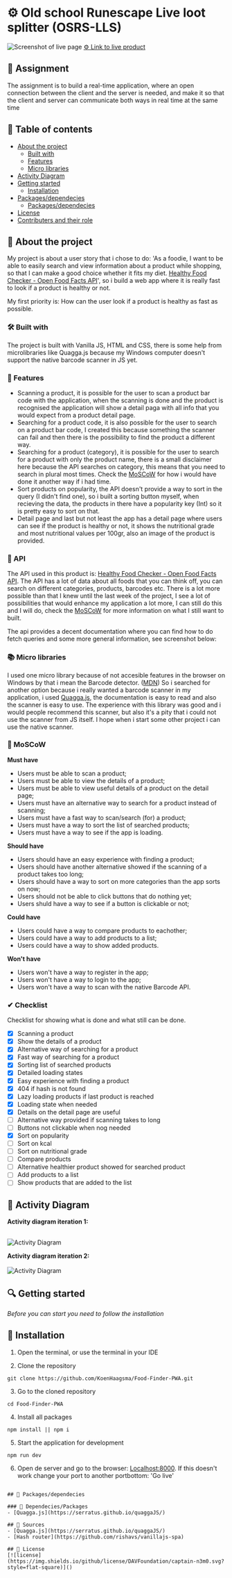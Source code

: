 # ⚙ Old school Runescape Live loot splitter (OSRS-LLS)

![Screenshot of live page]()
[⚙ Link to live product](http://osrslls.herokuapp.com/)


## 📂 Assignment
The assignment is to build a real-time application, where an open connection between the client and the server is needed, and make it so that the client and server can communicate both ways in real time at the same time

## 🧾 Table of contents
-   [About the project](##About-the-project)
      * [Built with](###Built-with)
      * [Features](###Features)
      * [Micro libraries](###Micro-libraries)
-   [Activity Diagram](##Activity-Diagram)
-   [Getting started](##Getting-started)
      * [Installation](##Installation)
-   [Packages/dependecies](##Packages/dependecies)
      * [Packages/dependecies](###Dependecies/Packages)
-   [License](##License)
-   [Contributers and their role](##Contributers)

## 📖 About the project
My project is about a user story that i chose to do: 'As a foodie, I want to be able to easily search and view information about a product while shopping, so that I can make a good choice whether it fits my diet. [Healthy Food Checker - Open Food Facts API](https://world.openfoodfacts.org/files/api-documentation.html)', so i build a web app where it is really fast to look if a product is healthy or not.

My first priority is: How can the user look if a product is healthy as fast as possible.

### 🛠 Built with
The project is built with Vanilla JS, HTML and CSS, there is some help from microlibraries like Quagga.js because my Windows computer doesn't support the native barcode scanner in JS yet.

### 🌟 Features
- Scanning a product, it is possible for the user to scan a product bar code with the application, when the scanning is done and the product is recognised the application will show a detail paga with all info that you would expect from a product detail page.
- Searching for a product code, it is also possible for the user to search on a product bar code, I created this because something the scanner can fail and then there is the possibility to find the product a different way.
- Searching for a product (category), it is possible for the user to search for a product with only the product name, there is a small disclaimer here because the API searches on category, this means that you need to search in plural most times. Check the [MoSCoW](###MoSCoW) for how i would have done it another way if i had time.
- Sort products on popularity, the API doesn't provide a way to sort in the query (I didn't find one), so i built a sorting button myself, when recieving the data, the products in there have a popularity key (Int) so it is pretty easy to sort on that.
- Detail page and last but not least the app has a detail page where users can see if the product is healthy or not, it shows the nutritional grade and most nutritional values per 100gr, also an image of the product is provided.

### 🔁 API
The API used in this product is: [Healthy Food Checker - Open Food Facts API](https://world.openfoodfacts.org/files/api-documentation.html). The API has a lot of data about all foods that you can think off, you can search on different categories, products, barcodes etc.
There is a lot more possible than that I knew until the last week of the project, I see a lot of possibilities that would enhance my application a lot more, I can still do this and I will do, check the [MoSCoW](###MoSCoW) for more information on what I still want to built.

The api provides a decent documentation where you can find how to do fetch queries and some more general information, see screenshot below:

### 📚 Micro libraries
I used one micro library because of not accesible features in the browser on Windows by that i mean the Barcode detector. ([MDN](https://developer.mozilla.org/en-US/docs/Web/API/Barcode_Detection_API))
So i searched for another option because i really wanted a barcode scanner in my application, i used [Quagga.js](https://serratus.github.io/quaggaJS/), the documentation is easy to read and also the scanner is easy to use. The experience with this library was good and i would people recommend this scanner, but also it's a pity that i could not use the scanner from JS itself. I hope when i start some other project i can use the native scanner.

### 🙌 MoSCoW
**Must have**
- Users must be able to scan a product;
- Users must be able to view the details of a product;
- Users must be able to view useful details of a product on the detail page;
- Users must have an alternative way to search for a product instead of scanning;
- Users must have a fast way to scan/search (for) a product;
- Users must have a way to sort the list of searched products;
- Users must have a way to see if the app is loading.

**Should have**
- Users should have an easy experience with finding a product;
- Users should have another alternative showed if the scanning of a product takes too long;
- Users should have a way to sort on more categories than the app sorts on now;
- Users should not be able to click buttons that do nothing yet;
- Users shuld have a way to see if a button is clickable or not;

**Could have**
- Users could have a way to compare products to eachother;
- Users could have a way to add products to a list;
- Users could have a way to show added products.

**Won't have**
- Users won't have a way to register in the app;
- Users won't have a way to login to the app;
- Users won't have a way to scan with the native Barcode API.

### ✔ Checklist
Checklist for showing what is done and what still can be done.<br>
- [x] Scanning a product
- [x] Show the details of a product
- [x] Alternative way of searching for a product
- [x] Fast way of searching for a product
- [x] Sorting list of searched products
- [x] Detailed loading states
- [x] Easy experience with finding a product
- [x] 404 if hash is not found
- [x] Lazy loading products if last product is reached
- [x] Loading state when needed
- [x] Details on the detail page are useful
- [ ] Alternative way provided if scanning takes to long
- [ ] Buttons not clickable when nog needed
- [x] Sort on popularity
- [ ] Sort on kcal
- [ ] Sort on nutritional grade
- [ ] Compare products
- [ ] Alternative healthier product showed for searched product
- [ ] Add products to a list
- [ ] Show products that are added to the list

## 🎱 Activity Diagram
**Activity diagram iteration 1:** <br><br>

![Activity Diagram](./images/activityDiagram.png)<br>

**Activity diagram iteration 2:** <br><br>
![Activity Diagram](./images/activityDiagram_2.png)<br>

## 🔍 Getting started
*Before you can start you need to follow the installation*

## 🔨 Installation
1. Open the terminal, or use the terminal in your IDE

2. Clone the repository
```
git clone https://github.com/KoenHaagsma/Food-Finder-PWA.git
```
3. Go to the cloned repository
```
cd Food-Finder-PWA
```
4. Install all packages
```
npm install || npm i
```
5. Start the application for development
```
npm run dev
```
6. Open de server and go to the browser: [Localhost:8000](http://localhost:8000/). If this doesn't work change your port to another portbottom: 'Go live'
```

## 🧰 Packages/dependecies

### 🧱 Dependecies/Packages
- [Quagga.js](https://serratus.github.io/quaggaJS/)

## 📑 Sources
- [Quagga.js](https://serratus.github.io/quaggaJS/)
- [Hash router](https://github.com/rishavs/vanillajs-spa)

## 🔖 License
[![license](https://img.shields.io/github/license/DAVFoundation/captain-n3m0.svg?style=flat-square)]()
